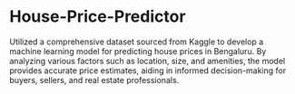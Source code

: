 # House-Price-Predictor
Utilized a comprehensive dataset sourced from Kaggle to develop a machine learning model for predicting house prices in Bengaluru. By analyzing various factors such as location, size, and amenities, the model provides accurate price estimates, aiding in informed decision-making for buyers, sellers, and real estate professionals.
